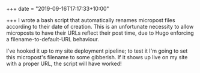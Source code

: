 +++
date = "2019-09-16T17:17:33+10:00"

+++
I wrote a bash script that automatically renames micropost files according to their date of creation. This is an unfortunate necessity to allow microposts to have their URLs reflect their post time, due to Hugo enforcing a filename-to-default-URL behaviour.

I've hooked it up to my site deployment pipeline; to test it I'm going to set this micropost's filename to some gibberish. If it shows up live on my site with a proper URL, the script will have worked!
